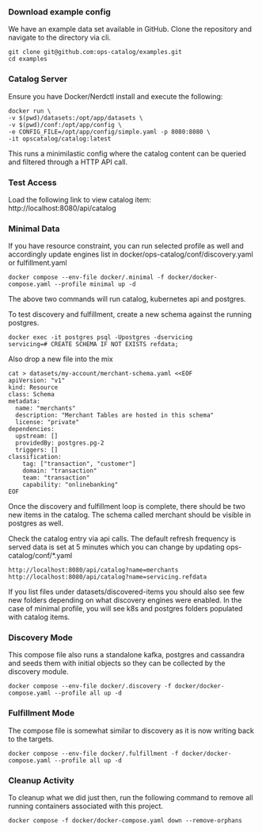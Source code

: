 ### Download example config
We have an example data set available in GitHub. Clone the repository and navigate to the directory via cli.
```
git clone git@github.com:ops-catalog/examples.git
cd examples
```

### Catalog Server
Ensure you have Docker/Nerdctl install and execute the following:

```
docker run \
-v $(pwd)/datasets:/opt/app/datasets \
-v $(pwd)/conf:/opt/app/config \
-e CONFIG_FILE=/opt/app/config/simple.yaml -p 8080:8080 \
-it opscatalog/catalog:latest
```
This runs a minimilastic config where the catalog content can be queried and filtered through a HTTP API call.

### Test Access
Load the following link to view catalog item:
http://localhost:8080/api/catalog


### Minimal Data
If you have resource constraint, you can run selected profile as well and accordingly update engines list in docker/ops-catalog/conf/discovery.yaml or fulfillment.yaml

```
docker compose --env-file docker/.minimal -f docker/docker-compose.yaml --profile minimal up -d
```

The above two commands will run catalog, kubernetes api and postgres.

To test discovery and fulfillment, create a new schema against the running postgres.

```shell
docker exec -it postgres psql -Upostgres -dservicing 
servicing=# CREATE SCHEMA IF NOT EXISTS refdata;
```

Also drop a new file into the mix

```shell
cat > datasets/my-account/merchant-schema.yaml <<EOF
apiVersion: "v1"
kind: Resource
class: Schema
metadata:
  name: "merchants"
  description: "Merchant Tables are hosted in this schema"
  license: "private"
dependencies:
  upstream: []
  providedBy: postgres.pg-2
  triggers: []
classification:
    tag: ["transaction", "customer"]
    domain: "transaction"
    team: "transaction"
    capability: "onlinebanking"
EOF
```

Once the discovery and fulfillment loop is complete, there should be two new items in the catalog.
The schema called merchant should be visible in postgres as well.

Check the catalog entry via api calls. The default refresh frequency is served data is set at 5 minutes which you can change by updating ops-catalog/conf/*.yaml

```shell 
http://localhost:8080/api/catalog?name=merchants
http://localhost:8080/api/catalog?name=servicing.refdata
```
If you list files under datasets/discovered-items you should also see few new folders depending on what discovery engines were enabled. In the case of minimal profile, you will see k8s and postgres folders populated with catalog items. 


### Discovery Mode
This compose file also runs a standalone kafka, postgres and cassandra and seeds them with initial objects so they can be collected by the discovery module.

```
docker compose --env-file docker/.discovery -f docker/docker-compose.yaml --profile all up -d
```

### Fulfillment Mode
The compose file is somewhat similar to discovery as it is now writing back to the targets.

```
docker compose --env-file docker/.fulfillment -f docker/docker-compose.yaml --profile all up -d
```

### Cleanup Activity
To cleanup what we did just then, run the following command to remove all running containers associated with this project.

```
docker compose -f docker/docker-compose.yaml down --remove-orphans
```
